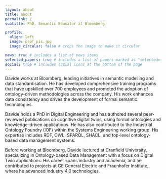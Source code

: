 ```yaml
---
layout: about
title: about
permalink: /
subtitle: PhD, Semantic Educator at Bloomberg

profile:
  align: left
  image: prof_pic.jpg
  image_circular: false # crops the image to make it circular

news: true # includes a list of news items
selected_papers: true # includes a list of papers marked as "selected={true}"
social: true # includes social icons at the bottom of the page
---
```


Davide works at Bloomberg, leading initiatives in semantic modelling and data standardisation. He has developed comprehensive training programs that have upskilled over 700 employees and promoted the adoption of ontology-driven methodologies across the company. His work enhances data consistency and drives the development of formal semantic technologies.

Davide holds a PhD in Digital Engineering and has authored several peer-reviewed publications on cognitive digital twins, using formal ontologies and knowledge-driven applications. He has also contributed to the Industrial Ontology Foundry (IOF) within the Systems Engineering working group. His expertise includes RDF, OWL, SPARQL, SHACL, and top-level ontology-based data management systems.

Before working at Bloomberg, Davide lectured at Cranfield University, specializing in Ontology-based Data Management with a focus on Digital Twin applications. His career spans industry and academia, and he contributed to projects at GE General Electric and Fraunhofer Institute, where he advanced Industry 4.0 technologies.


